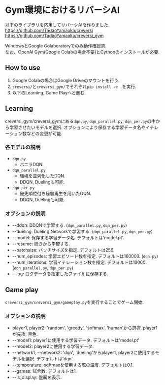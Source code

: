 # Gym環境におけるリバーシAI  
以下のライブラリを応用してリバーシAIを作りました.  
https://github.com/TadaoYamaoka/creversi  
https://github.com/TadaoYamaoka/creversi_gym  

WindowsとGoogle Colaboratoryでのみ動作確認済.  
なお、OpenAI Gym(Google Colabの場合不要)とCythonのインストールが必要.  


## How to use  
1. Google Colabの場合はGoogle Driveのマウントを行う.  
1. `creversi/`と`creversi_gym/`でそれぞれ`pip install -e .`を実行.  
1. 以下のLearning, Game Playへと進む.


## Learning  
creversi_gym/creversi_gymにある`dqn.py`, `dqn_parallel.py`, `dqn_per.py`の中から学習させたいモデルを選択. オプションにより保存する学習データ名やイテレーション数などの変更が可能.  

### 各モデルの説明  
- `dqn.py`
    - バニラDQN.  
- `dqn_parallel.py`  
    - 環境を並列化したDQN.
    - DDQN, Duelingも可能.  
- `dqn_per.py`
    - 優先順位付き経験再生を用いたDQN.  
    - DDQN, Duelingも可能.  

### オプションの説明  
- --ddqn: DDQNで学習する. (`dqn_parallel.py`, `dqn_per.py`)  
- --dueling: Dueling Networkで学習する. (`dqn_parallel.py`, `dqn_per.py`)  
- --model: 保存する学習データ名. デフォルトは'model.pt'.  
- --resume: 続きから学習する.  
- --batchsize: バッチサイズを指定. デフォルトは256.  
- --num_episodes: 学習エピソード数を指定. デフォルトは160000. (`dqn.py`)  
- --num_iterations: 学習イテレーション数を指定. デフォルトは10000. (`dqn_parallel.py`, `dqn_per.py`)  
- --log: ログデータを指定したファイルに保存する.

## Game play
`creversi_gym/creversi_gym/gameplay.py`を実行することでゲーム開始.  


### オプションの説明
- player1, player2: 'random', 'greedy', 'softmax', 'human'から選択. player1が先攻, 黒色.  
- --model1: player1に使用する学習データ. デフォルトは'model.pt'
- --model2: player2に使用する学習データ.  
- --network1, --network2: 'dqn', 'dueling'からplayer1, player2に使用するモデルを選択. デフォルトは'dqn'.  
- --temperature: softmaxを使用する際の温度. デフォルトは0.1.  
- --games: 試合数. デフォルトは1.  
- --is_display: 盤面を表示.  
